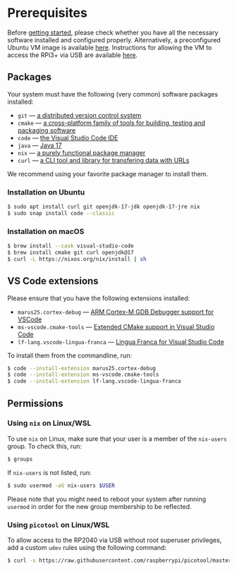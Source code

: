 # Prerequisites

Before [getting started](./GettingStarted.html), please check whether you have all the necessary software installed and configured properly.
Alternatively, a preconfigured Ubuntu VM image is available [here](https://vm.lf-lang.org). 
Instructions for allowing the VM to access the RPi3+ via USB are available [here](VirtualMachine.html).

## Packages
Your system must have the following (very common) software packages installed:
 - `git` — [a distributed version control system](https://git-scm.com/)
 - `cmake` — [a cross-platform family of tools for building, testing and packaging software](https://cmake.org/)
 - `code` — [the Visual Studio Code IDE](https://code.visualstudio.com/download)
 - `java` — [Java 17](https://openjdk.org/projects/jdk/17)
 - `nix` — [a purely functional package manager](https://nix.dev/tutorials/install-nix)
 - `curl` — [a CLI tool and library for transfering data with URLs](https://curl.se/)

We recommend using your favorite package manager to install them.

### Installation on Ubuntu
```bash
$ sudo apt install curl git openjdk-17-jdk openjdk-17-jre nix 
$ sudo snap install code --classic
```

### Installation on macOS
```bash
$ brew install --cask visual-studio-code
$ brew install cmake git curl openjdk@17
$ curl -L https://nixos.org/nix/install | sh
```

## VS Code extensions
Please ensure that you have the following extensions installed:
 - `marus25.cortex-debug` — [ARM Cortex-M GDB Debugger support for VSCode](https://marketplace.visualstudio.com/items?itemName=marus25.cortex-debug)
 - `ms-vscode.cmake-tools` — [Extended CMake support in Visual Studio Code](https://marketplace.visualstudio.com/items?itemName=ms-vscode.cmake-tools)
 - `lf-lang.vscode-lingua-franca` — [Lingua Franca for Visual Studio Code](https://marketplace.visualstudio.com/items?itemName=lf-lang.vscode-lingua-franca)

To install them from the commandline, run:
```bash
$ code --install-extension marus25.cortex-debug
$ code --install-extension ms-vscode.cmake-tools
$ code --install-extension lf-lang.vscode-lingua-franca
```

## Permissions

### Using `nix` on Linux/WSL
To use `nix` on Linux, make sure that your user is a member of the `nix-users` group. To check this, run:

```bash
$ groups
```

If `nix-users` is not listed, run:

```bash
$ sudo usermod -aG nix-users $USER
```

Please note that you might need to reboot your system after running `usermod` in order for the new group membership to be reflected.

### Using `picotool` on Linux/WSL
To allow access to the RP2040 via USB without root superuser privileges, add a custom `udev` rules using the following command:
```bash
$ curl -s https://raw.githubusercontent.com/raspberrypi/picotool/master/udev/99-picotool.rules | sudo tee -a /etc/udev/rules.d/99-picotool.rules >/dev/null
```
